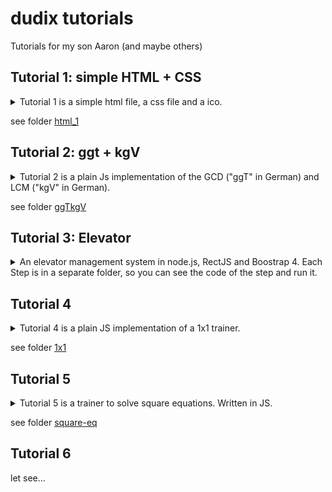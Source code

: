 # dudix tutorials
Tutorials for my son Aaron (and maybe others)

## Tutorial 1: simple HTML + CSS
<details><summary>Tutorial 1 is a simple html file, a css file and a ico.</summary>
The example shows how to organize a page with `<div>` tags.
We use `padding` and `box-sizing: border-box;` within the css to prettify the page.
</details>

see folder [html_1](./html_1/)

## Tutorial 2: ggt + kgV
<details><summary>Tutorial 2 is a plain Js implementation of the GCD ("ggT" in German) and LCM ("kgV" in German).</summary>
The exmaple implements the calculation accoring the aglorithm in my son's math book. It's not the best software engineering solution - but that was not the gloal...
</details>

see folder [ggTkgV](./ggTkgV/)

## Tutorial 3: Elevator
<details><summary>An elevator management system in node.js, RectJS and Boostrap 4.
Each Step is in a separate folder, so you can see the code of the step and run it.</summary>

To run it, go to folder and execute

```
npm install
npm start
```

### Step 1: setup the system
Nothing spectacular, just the node.js + a basic "Hello World" React.js app.

see folder [elevator/step1](./elevator/step1/)

### Step 2:
Adding a "elevator" component with micromanagement functions like open and close door.

see folder [elevator/step2](./elevator/step2/)

### Step 3:
Adding some GUI elements for the elevator and let the elevator move.

see folder [elevator/step3](./elevator/step3/)

### Step 4:
Adding
 * a destination chooser for each elevator
 * a command stack for each elevator
 * a building with floors panels with "call the elevator"-buttons

see folder [elevator/step4](./elevator/step4/)

### Step 5:
Adding
 * a mainController to dispatch calls from the floors to the available elevators
 * a message broker in between "floors", "mainController" and "elevators" (use https://www.npmjs.com/package/postal)

see folder [elevator/step5](./elevator/step5/)

### Step 6:
Fine tuning
 * when to close/open a door
 * a bit more intelligent mainController
 * ...

see folder [elevator/step6](./elevator/step6/)
</details>

## Tutorial 4
<details><summary>Tutorial 4 is a plain JS implementation of a 1x1 trainer.</summary>
A HTML page with JS displaying two numbers between 0 and 9. The user has to enter the product of both. The JS will test if the result is correct and displays a green or red indicator.
</details>

see folder [1x1](./1x1/)

## Tutorial 5
<details><summary>Tutorial 5 is a trainer to solve square equations. Written in JS.</summary>
A HTML page with JS displaying a square equation of type ax²+bx+c=d. The user has to enter the two solutions for x1 and x2. The JS will test if the result is correct and displays a green or red indicator.

### magic of the next() function

The `next()` function is a bit tricky as we want to have integer numbers a solutions for x1 and x2.

#### Standard pq-formula diff to our equation
Standard pq-formula is based on the equations

![pq](https://latex.codecogs.com/png.latex?%5Cdpi%7B100%7D%20%5Cbg_white%20%5Cfn_jvn%20x%5E%7B2%7D&plus;px&plus;q%3D0)

and solves as

![x12](https://latex.codecogs.com/png.latex?%5Cdpi%7B100%7D%20%5Cbg_white%20%5Cfn_jvn%20x_%7B1/2%7D%3D-%5Cfrac%7Bp%7D%7B2%7D%5Cpm%20%5Csqrt%7B%5Cleft%20%28%20%5Cfrac%7Bp%7D%7B2%7D%20%5Cright%20%29%5E%7B2%7D-q%7D)

Our approach is to ask to solve equations of type

![ax2](https://latex.codecogs.com/png.latex?%5Cdpi%7B100%7D%20%5Cbg_white%20%5Cfn_jvn%20ax%5E%7B2%7D&plus;bx&plus;c%3Dd)

Which is basically only a modified standard
1. added a `d` on both sides
2. multiplied the whole equation by `a`

![ax-pq](https://latex.codecogs.com/png.latex?%5Cbg_white%20x%5E%7B2%7D%20&plus;%20%7B%5Ccolor%7BRed%7D%20%5Cfrac%7Bb%7D%7Ba%7D%7Dx%20&plus;%20%7B%5Ccolor%7BRed%7D%20%5Cfrac%7Bc-d%7D%7Ba%7D%7D%3D0)

so `p <=> b/a` and `q <=> (c-d)/a`


#### Ensure that the equation has two solutions
To ensure that an equation of this kind has two solutions, we have to
1. ensure that `c<>d` (this would resume in `ax²+bx=0` which is `x=-b/a`)
2. ensure that whatever is in the square root equation is `>0` (if `0` then we have one solution, if `<0` there is no solution)

for 1.: we let the random number generator for c and d generate random numbers between 1 and 10, do `c+d` is always greater than 2.

for 2.: we have to double check and modify b in case...

### Ensure that the equation has integer number as solutions

Well, that's the most tricky part in here.

Let's calculate backwards. If ![s1](https://latex.codecogs.com/png.latex?%5Cdpi%7B100%7D%20%5Cbg_white%20%5Cfn_jvn%20x_%7B1/2%7D%3D-%5Cfrac%7Bp%7D%7B2%7D%20%5Cpm%20%5Csqrt%7B%3F%3F%3F%7D) should have integer numbers as solutions,
1. `p` has to be a multiplier of `2`
2. Whatever is in the square root has to be in `{1²,2²,3²,4²,5²,6²,7²,...}`

That makes our lives a bit easier ;-)

We introduce `ctemp` as a variable representing the result of the square root expression.
We can generate a random number for `ctemp`. And based on that number and the random numbers for `a` and `b` we can calculate `q` (and `c` and `d` of course).

![ctemp1](https://latex.codecogs.com/png.latex?%5Cdpi%7B100%7D%20%5Cbg_white%20%5Cfn_jvn%20ctemp%20%3D%20%5Csqrt%7B%5Cleft%20%28%5Cfrac%7Bp%7D%7B2%7D%20%5Cright%20%29%5E%7B2%7D-q%7D) or ![ctemp2](https://latex.codecogs.com/png.latex?%5Cdpi%7B100%7D%20%5Cbg_white%20%5Cfn_jvn%20ctemp%20%3D%20%5Csqrt%7B%5Cleft%20%28%5Cfrac%7Bb%7D%7B2*a%7D%20%5Cright%20%29%5E%7B2%7D-%20%28c-d%29%7D)

Formula for q is accordingly: ![q](https://latex.codecogs.com/png.latex?%5Cdpi%7B100%7D%20%5Cbg_white%20%5Cfn_jvn%20q%20%3D%20%5Cleft%20%28%5Cfrac%7Bb%5E%7B2%7D%7D%7B4%20%5Ccdot%20a%7D%20%5Cright%20%29%20-%20%28ctemp%5E%7B2%7D%5Ccdot%20a%29)

or with `c` and `d`: ![cd](https://latex.codecogs.com/png.latex?%5Cdpi%7B100%7D%20%5Cbg_white%20%5Cfn_jvn%20c-d%20%3D%20%5Cleft%20%28%5Cfrac%7Bb%5E%7B2%7D%7D%7B4%20%5Ccdot%20a%7D%20%5Cright%20%29%20-%20%28ctemp%5E%7B2%7D%5Ccdot%20a%29)

We need to check if `q=0`. In this case we're cheating and modify b (assume that the random number for b was one number higher than is was actually).

#### Results
![x1](https://latex.codecogs.com/png.latex?%5Cbg_white%20x_%7B1%7D%20%3D%20-%5Cfrac%7Bb%7D%7B2%5Ccdot%20a%7D%20-%20ctemp)


![x2](https://latex.codecogs.com/png.latex?%5Cbg_white%20x_%7B2%7D%20%3D%20-%5Cfrac%7Bb%7D%7B2%5Ccdot%20a%7D%20&plus;%20ctemp)

</details>

see folder [square-eq](./square-eq/)

## Tutorial 6
let see...
